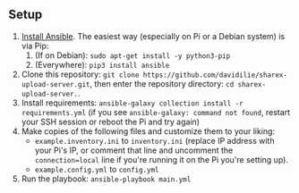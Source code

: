 ## Setup

1. [Install Ansible](https://docs.ansible.com/ansible/latest/installation_guide/intro_installation.html). The easiest way (especially on Pi or a Debian system) is via Pip:
    1. (If on Debian): `sudo apt-get install -y python3-pip`
    2. (Everywhere): `pip3 install ansible`
2. Clone this repository: `git clone https://github.com/davidilie/sharex-upload-server.git`, then enter the repository directory: `cd sharex-upload-server.`.
3. Install requirements: `ansible-galaxy collection install -r requirements.yml` (if you see `ansible-galaxy: command not found`, restart your SSH session or reboot the Pi and try again)
4. Make copies of the following files and customize them to your liking:
    - `example.inventory.ini` to `inventory.ini` (replace IP address with your Pi's IP, or comment that line and uncomment the `connection=local` line if you're running it on the Pi you're setting up).
    - `example.config.yml` to `config.yml`
5. Run the playbook: `ansible-playbook main.yml`

